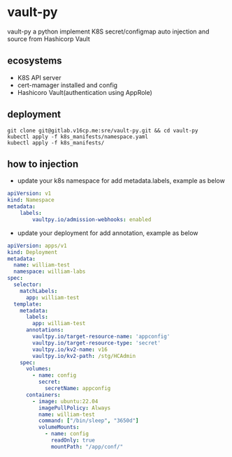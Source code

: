 # vault-py
vault-py a python implement K8S secret/configmap auto injection and source from Hashicorp Vault

## ecosystems
- K8S API server
- cert-mamager installed and config
- Hashicoro Vault(authentication using AppRole)

## deployment
```shell
git clone git@gitlab.v16cp.me:sre/vault-py.git && cd vault-py
kubectl apply -f k8s_manifests/namespace.yaml
kubectl apply -f k8s_manifests/
```

## how to injection
- update your k8s namespace for add metadata.labels, example as below
```yaml
apiVersion: v1
kind: Namespace
metadata:
    labels:
        vaultpy.io/admission-webhooks: enabled
```

- update your deployment for add annotation, example as below
```yaml
apiVersion: apps/v1
kind: Deployment
metadata:
  name: william-test
  namespace: william-labs
spec:
  selector:
    matchLabels:
      app: william-test
  template:
    metadata:
      labels:
        app: william-test
      annotations:
        vaultpy.io/target-resource-name: 'appconfig'
        vaultpy.io/target-resource-type: 'secret'
        vaultpy.io/kv2-name: v16
        vaultpy.io/kv2-path: /stg/HCAdmin
    spec:
      volumes:
        - name: config
          secret:
            secretName: appconfig
      containers:
        - image: ubuntu:22.04
          imagePullPolicy: Always
          name: william-test
          command: ["/bin/sleep", "3650d"]
          volumeMounts:
            - name: config
              readOnly: true
              mountPath: "/app/conf/"
```
